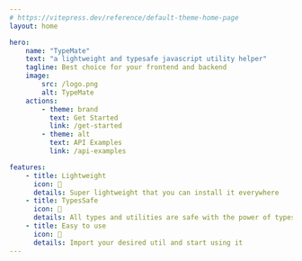 ```yaml
---
# https://vitepress.dev/reference/default-theme-home-page
layout: home

hero:
    name: "TypeMate"
    text: "a lightweight and typesafe javascript utility helper"
    tagline: Best choice for your frontend and backend
    image:
        src: /logo.png
        alt: TypeMate
    actions:
        - theme: brand
          text: Get Started
          link: /get-started
        - theme: alt
          text: API Examples
          link: /api-examples

features:
    - title: Lightweight
      icon: 🚀
      details: Super lightweight that you can install it everywhere
    - title: TypesSafe
      icon: 🦾
      details: All types and utilities are safe with the power of typescript
    - title: Easy to use
      icon: 🤌
      details: Import your desired util and start using it
---
```

